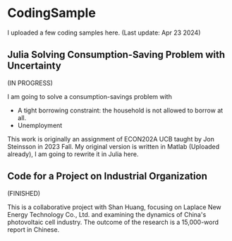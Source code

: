 # CodingSample

I uploaded a few coding samples here. (Last update: Apr 23 2024)

## Julia Solving Consumption-Saving Problem with Uncertainty

(IN PROGRESS)

I am going to solve a consumption-savings problem with

* A tight borrowing constraint: the household is not allowed to borrow at all.
* Unemployment

This work is originally an assignment of ECON202A UCB taught by Jon Steinsson in 2023 Fall. My original version is written in Matlab (Uploaded already), I am going to rewrite it in Julia here.

## Code for a Project on Industrial Organization

(FINISHED)

This is a collaborative project with Shan Huang, focusing on Laplace New Energy Technology Co., Ltd. and examining the dynamics of China's photovoltaic cell industry. The outcome of the research is a 15,000-word report in Chinese.
